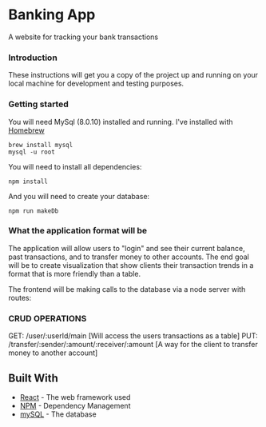# Banking App

A website for tracking your bank transactions

### Introduction

These instructions will get you a copy of the project up and running on your local machine for development and testing purposes.

### Getting started

You will need MySql (8.0.10) installed and running. I've installed with [Homebrew](https://brew.sh/)

```
brew install mysql
mysql -u root
```
You will need to install all dependencies:
```
npm install
```
And you will need to create your database:
```
npm run makeDb
```

### What the application format will be
The application will allow users to "login" and see their current balance, past transactions, and to transfer money to other accounts. The end goal will be to create visualization that show clients their transaction trends in a format that is more friendly than a table.

The frontend will be making calls to the database via a node server with routes:

### CRUD OPERATIONS
GET: /user/:userId/main  [Will access the users transactions as a table]
PUT: /transfer/:sender/:amount/:receiver/:amount [A way for the client to transfer money to another account]

## Built With

* [React](https://reactjs.org/docs/getting-started.html) - The web framework used
* [NPM](https://docs.npmjs.com/) - Dependency Management
* [mySQL](https://dev.mysql.com/doc/refman/5.7/en/) - The database
